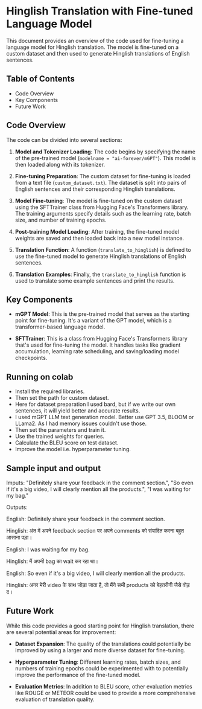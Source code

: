 # Hinglish Translation with Fine-tuned Language Model

This document provides an overview of the code used for fine-tuning a language model for Hinglish translation. The model is fine-tuned on a custom dataset and then used to generate Hinglish translations of English sentences.

## Table of Contents
- Code Overview
- Key Components
- Future Work

## Code Overview

The code can be divided into several sections:

1. **Model and Tokenizer Loading**: The code begins by specifying the name of the pre-trained model (`modelname = "ai-forever/mGPT"`). This model is then loaded along with its tokenizer.

2. **Fine-tuning Preparation**: The custom dataset for fine-tuning is loaded from a text file (`custom_dataset.txt`). The dataset is split into pairs of English sentences and their corresponding Hinglish translations.

3. **Model Fine-tuning**: The model is fine-tuned on the custom dataset using the SFTTrainer class from Hugging Face's Transformers library. The training arguments specify details such as the learning rate, batch size, and number of training epochs.

4. **Post-training Model Loading**: After training, the fine-tuned model weights are saved and then loaded back into a new model instance.

5. **Translation Function**: A function (`translate_to_hinglish`) is defined to use the fine-tuned model to generate Hinglish translations of English sentences.

6. **Translation Examples**: Finally, the `translate_to_hinglish` function is used to translate some example sentences and print the results.

## Key Components

- **mGPT Model**: This is the pre-trained model that serves as the starting point for fine-tuning. It's a variant of the GPT model, which is a transformer-based language model.

- **SFTTrainer**: This is a class from Hugging Face's Transformers library that's used for fine-tuning the model. It handles tasks like gradient accumulation, learning rate scheduling, and saving/loading model checkpoints.

## Running on colab
- Install the required libraries.
- Then set the path for custom dataset.
- Here for dataset preparation I used bard, but if we write our own sentences, it will yield better and accurate results.
- I used mGPT LLM text generation model. Better use GPT 3.5, BLOOM or LLama2. As I had memory issues couldn't use those.
- Then set the parameters and train it.
- Use the trained weights for queries.
- Calculate the BLEU score on test dataset.
- Improve the model i.e. hyperparameter tuning.

## Sample input and output
Imputs:
  "Definitely share your feedback in the comment section.",
  "So even if it's a big video, I will clearly mention all the products.",
  "I was waiting for my bag." 
  
Outputs:


 English: Definitely share your feedback in the comment section.
 
 Hinglish: अंत में अपने feedback section पर अपने comments को संपादित करना बहुत आसाना पड़ा।
 

 English: I was waiting for my bag.
 
 Hinglish: मैं अपनी bag का wait कर रहा था।


 English: So even if it's a big video, I will clearly mention all the products.
 
 Hinglish: अगर मेरी video के साथ जोड़ा जाता है, तो मैंने सभी products को बेहतरीनी जैसे वोड़ द।
  
## Future Work

While this code provides a good starting point for Hinglish translation, there are several potential areas for improvement:

- **Dataset Expansion**: The quality of the translations could potentially be improved by using a larger and more diverse dataset for fine-tuning.

- **Hyperparameter Tuning**: Different learning rates, batch sizes, and numbers of training epochs could be experimented with to potentially improve the performance of the fine-tuned model.

- **Evaluation Metrics**: In addition to BLEU score, other evaluation metrics like ROUGE or METEOR could be used to provide a more comprehensive evaluation of translation quality.
